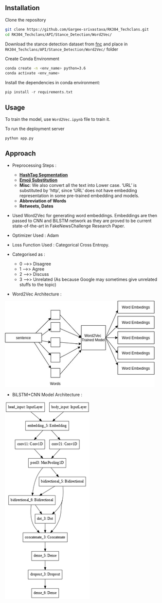 ## Installation

Clone the repository
```bash
git clone https://github.com/Gargee-srivastava/RK304_Techclans.git
cd RK304_Techclans/API/Stance_Detection/Word2Vec/
```

Download the stance detection dataset from [fnc](http://www.fakenewschallenge.org/) and place in `RK304_Techclans/API/Stance_Detection/Word2Vec/` folder

Create Conda Environment
```bash
conda create -n <env_name> python=3.6
conda activate <env_name>
```

Install the dependencies in conda environment:
```python
pip install -r requirements.txt
```

## Usage

To train the model, use `Word2Vec.ipynb` file to train it.

To run the deployment server 

```python
python app.py
```

## Approach
- Preprocessing Steps :

    - **[HashTag Segmentation](https://github.com/cbaziotis/ekphrasis)**
    - **[Emoji Substitution](https://github.com/carpedm20/emoji)**
    - **Misc**: We also convert all the text into Lower case. ‘URL’ is substituted by ‘http’, since ‘URL’ does not have embedding representation in some pre-trained embedding and models.
    - **Abbreviation of Words**
    - **Retweets, Dates**
- Used Word2Vec for generating word embeddings. Embeddings are then passed to CNN and BiLSTM network as they are proved to be current state-of-the-art in FakeNewsChallenge Research Paper.
- Optimizer Used : Adam
- Loss Function Used : Categorical Cross Entropy.
- Categorised as :

    - 0 -->> Disagree
    - 1 -->> Agree
    - 2 -->> Discuss
    - 3 -->> Unrelated (As because Google may sometimes give unrelated stuffs to the topic)

- Word2Vec Architecture :

![Word2Vec](Word2Vec.jpg)
- BiLSTM+CNN Model Architecture :

![BiLSTM+CNN](fake4.png)